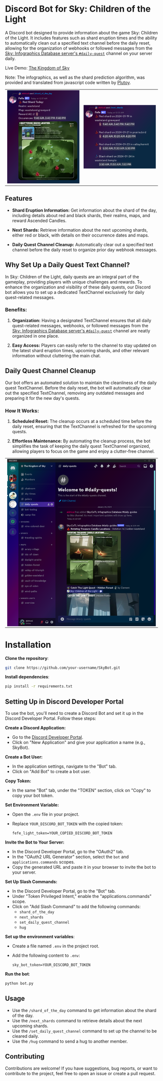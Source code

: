 # Discord Bot for Sky: Children of the Light

A Discord bot designed to provide information about the game Sky: Children of the Light. It includes features such as shard eruption times and the ability to automatically clean out a specified text channel before the daily reset, allowing for the organization of webhooks or followed messages from the [Sky: Infographics Database server's `#daily-quest`](https://discord.com/channels/736912435654688868/801778605486374943) channel on your server daily.

Live Demo: [The Kingdom of Sky](https://discord.gg/EgaTqbhSkJ)

Note: The infographics, as well as the shard prediction algorithm, was provided and translated from javascript code written by [Plutoy](https://github.com/PlutoyDev/sky-shards).

<html>
<body>
    <table style="width: 100%;" cellspacing="0" cellpadding="0">
        <tr>
            <td style="width: 50%;">
                <img src="https://github.com/alshival/the-kingdom-of-sky-server-bot/blob/main/public/demo1.png">
            </td>
            <td style="width: 50%;">
                <img src="https://github.com/alshival/the-kingdom-of-sky-server-bot/blob/main/public/demo2.png">
            </td>
        </tr>
    </table>
</body>
</html>

## Features

- **Shard Eruption Information:** Get information about the shard of the day, including details about red and black shards, their realms, maps, and reward Ascended Candles.

- **Next Shards:** Retrieve information about the next upcoming shards, either red or black, with details on their occurrence dates and maps.

- **Daily Quest Channel Cleanup:** Automatically clear out a specified text channel before the daily reset to organize prior day webhook messages.

## Why Set Up a Daily Quest Text Channel?

In Sky: Children of the Light, daily quests are an integral part of the gameplay, providing players with unique challenges and rewards. To enhance the organization and visibility of these daily quests, our Discord bot allows you to set up a dedicated TextChannel exclusively for daily quest-related messages.

### Benefits:

1. **Organization:** Having a designated TextChannel ensures that all daily quest-related messages, webhooks, or followed messages from the [Sky: Infographics Database server's `#daily-quest`](https://discord.com/channels/736912435654688868/801778605486374943) channel are neatly organized in one place.

2. **Easy Access:** Players can easily refer to the channel to stay updated on the latest shard eruption times, upcoming shards, and other relevant information without cluttering the main chat.

## Daily Quest Channel Cleanup

Our bot offers an automated solution to maintain the cleanliness of the daily quest TextChannel. Before the daily reset, the bot will automatically clear out the specified TextChannel, removing any outdated messages and preparing it for the new day's quests.

### How It Works:

1. **Scheduled Reset:** The cleanup occurs at a scheduled time before the daily reset, ensuring that the TextChannel is refreshed for the upcoming quests.

2. **Effortless Maintenance:** By automating the cleanup process, the bot simplifies the task of keeping the daily quest TextChannel organized, allowing players to focus on the game and enjoy a clutter-free channel.

<html>
<body>
    <table style="width: 100%;" cellspacing="0" cellpadding="0">
        <tr>
            <td style="width: 100%; text-align: center;">
                <img src="https://github.com/alshival/the-kingdom-of-sky-server-bot/blob/main/public/demo3.png" style="display: block; margin: 0 auto;">
            </td>
        </tr>
    </table>
</body>
</html>

# Installation

**Clone the repository**:

   ```bash
   git clone https://github.com/your-username/SkyBot.git
   ```

**Install dependencies**:

   ```bash
   pip install -r requirements.txt
   ```

## Setting Up in Discord Developer Portal

To use the bot, you'll need to create a Discord Bot and set it up in the Discord Developer Portal. Follow these steps:

**Create a Discord Application:**

   - Go to the [Discord Developer Portal](https://discord.com/developers/applications).
   - Click on "New Application" and give your application a name (e.g., SkyBot).

**Create a Bot User:**

   - In the application settings, navigate to the "Bot" tab.
   - Click on "Add Bot" to create a bot user.

**Copy Token:**

   - In the same "Bot" tab, under the "TOKEN" section, click on "Copy" to copy your bot token.

**Set Environment Variable:**

   - Open the `.env` file in your project.
   - Replace `YOUR_DISCORD_BOT_TOKEN` with the copied token:

     ```env
     fefe_light_token=YOUR_COPIED_DISCORD_BOT_TOKEN
     ```

**Invite the Bot to Your Server:**

   - In the Discord Developer Portal, go to the "OAuth2" tab.
   - In the "OAuth2 URL Generator" section, select the `bot` and `applications.commands` scopes.
   - Copy the generated URL and paste it in your browser to invite the bot to your server.

**Set Up Slash Commands:**

   - In the Discord Developer Portal, go to the "Bot" tab.
   - Under "Token Privileged Intent," enable the "applications.commands" scope.
   - Click on "Add Slash Command" to add the following commands:
     - `shard_of_the_day`
     - `next_shards`
     - `set_daily_quest_channel`
     - `hug`

**Set up the environment variables**:

   - Create a file named `.env` in the project root.
   - Add the following content to `.env`:

     ```env
     sky_bot_token=YOUR_DISCORD_BOT_TOKEN
     ```

**Run the bot**:

   ```bash
   python bot.py
   ```

## Usage

- Use the `/shard_of_the_day` command to get information about the shard of the day.
- Use the `/next_shards` command to retrieve details about the next upcoming shards.
- Use the `/set_daily_quest_channel` command to set up the channel to be cleared daily.
- Use the `/hug` command to send a hug to another member.

## Contributing

Contributions are welcome! If you have suggestions, bug reports, or want to contribute to the project, feel free to open an issue or create a pull request.
